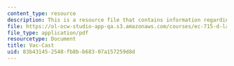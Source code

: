 ```yaml
---
content_type: resource
description: This is a resource file that contains information regarding vac-cast.
file: https://ol-ocw-studio-app-qa.s3.amazonaws.com/courses/ec-715-d-lab-disseminating-innovations-for-the-common-good-spring-2007/83b431452548fb8bb68307a157259d8d_MITEC_715S07_vaccast.pdf
file_type: application/pdf
resourcetype: Document
title: Vac-Cast
uid: 83b43145-2548-fb8b-b683-07a157259d8d
---
```

